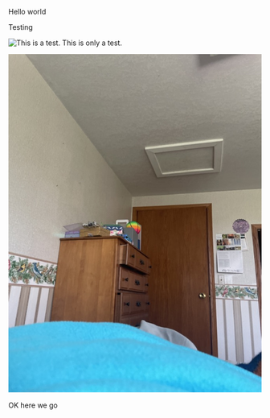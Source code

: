 

Hello world 



Testing 



 

![This is a test. This is only a test.](../images/13_May_2021_15_44_20.jpg)



 

![Yeah standing view from my bed](13_May_2021_15_47_18.jpg)



OK here we go 

